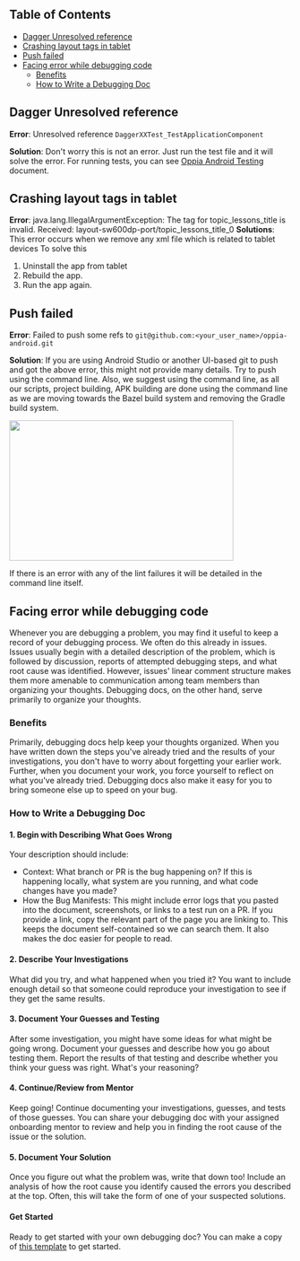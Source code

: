 ## Table of Contents

- [Dagger Unresolved reference](#dagger-unresolved-reference)
- [Crashing layout tags in tablet](#crashing-layout-tags-in-tablet)
- [Push failed](#push-failed)
- [Facing error while debugging code](#facing-error-while-debugging-code)
  - [Benefits](#benefits)
  - [How to Write a Debugging Doc](#how-to-write-a-debugging-doc)

## Dagger Unresolved reference
**Error**: Unresolved reference `DaggerXXTest_TestApplicationComponent`

**Solution**: Don't worry this is not an error. Just run the test file and it will solve the error. For running tests, you can see [Oppia Android Testing](https://github.com/oppia/oppia-android/wiki/Oppia-Android-Testing) document.

## Crashing layout tags in tablet
**Error**: java.lang.IllegalArgumentException: The tag for topic_lessons_title is invalid. Received: layout-sw600dp-port/topic_lessons_title_0
**Solutions**: This error occurs when we remove any xml file which is related to tablet devices
To solve this
1. Uninstall the app from tablet
2. Rebuild the app.
3. Run the app again.

## Push failed
**Error**: Failed to push some refs to `git@github.com:<your_user_name>/oppia-android.git`

**Solution**: If you are using Android Studio or another UI-based git to push and got the above error, this might not provide many details. Try to push using the command line. Also, we suggest using the command line, as all our scripts, project building, APK building are done using the command line as we are moving towards the Bazel build system and removing the Gradle build system. 

<img src="https://i.imgur.com/0iDpCSO.png" width=400 height=250 />

If there is an error with any of the lint failures it will be detailed in the command line itself. 

## Facing error while debugging code
Whenever you are debugging a problem, you may find it useful to keep a record of your debugging process. We often do this already in issues. Issues usually begin with a detailed description of the problem, which is followed by discussion, reports of attempted debugging steps, and what root cause was identified. However, issues' linear comment structure makes them more amenable to communication among team members than organizing your thoughts. Debugging docs, on the other hand, serve primarily to organize your thoughts.

### Benefits
Primarily, debugging docs help keep your thoughts organized. When you have written down the steps you've already tried and the results of your investigations, you don't have to worry about forgetting your earlier work. Further, when you document your work, you force yourself to reflect on what you've already tried. Debugging docs also make it easy for you to bring someone else up to speed on your bug. 

### How to Write a Debugging Doc

#### 1. Begin with Describing What Goes Wrong
Your description should include:
 - Context: What branch or PR is the bug happening on? If this is happening locally, what system are you running, and what code changes have you made?
 - How the Bug Manifests: This might include error logs that you pasted into the document, screenshots, or links to a test run on a PR. If you provide a link, copy the relevant part of the page you are linking to. This keeps the document self-contained so we can search them. It also makes the doc easier for people to read.

#### 2. Describe Your Investigations
What did you try, and what happened when you tried it? You want to include enough detail so that someone could reproduce your investigation to see if they get the same results.

#### 3. Document Your Guesses and Testing
After some investigation, you might have some ideas for what might be going wrong. Document your guesses and describe how you go about testing them. Report the results of that testing and describe whether you think your guess was right. What's your reasoning?

#### 4. Continue/Review from Mentor
Keep going! Continue documenting your investigations, guesses, and tests of those guesses. You can share your debugging doc with your assigned onboarding mentor to review and help you in finding the root cause of the issue or the solution. 

#### 5. Document Your Solution
Once you figure out what the problem was, write that down too! Include an analysis of how the root cause you identify caused the errors you described at the top. Often, this will take the form of one of your suspected solutions.

#### Get Started
Ready to get started with your own debugging doc? You can make a copy of [this template](https://docs.google.com/document/d/1OBAio60bchrNCpIrPBY2ResjeR11ekcN0w5kNJ0DHw8/edit?usp=sharing) to get started. 